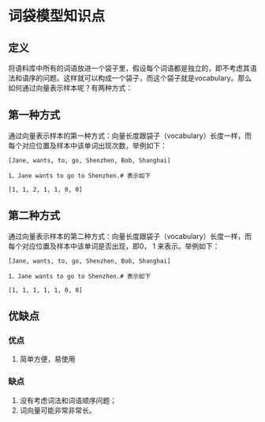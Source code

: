 # 词袋模型知识点

## 定义

​	将语料库中所有的词语放进一个袋子里，假设每个词语都是独立的，即不考虑其语法和语序的问题。这样就可以构成一个袋子，而这个袋子就是vocabulary。那么如何通过向量表示样本呢？有两种方式：

## 第一种方式

​	通过向量表示样本的第一种方式：向量长度跟袋子（vocabulary）长度一样，而每个对应位置及样本中该单词出现次数，举例如下：

```
[Jane, wants, to, go, Shenzhen, Bob, Shanghai]

1、Jane wants to go to Shenzhen.# 表示如下

[1, 1, 2, 1, 1, 0, 0]
```



## 第二种方式

​	通过向量表示样本的第二种方式：向量长度跟袋子（vocabulary）长度一样，而每个对应位置及样本中该单词是否出现，即0， 1 来表示。举例如下：

```
[Jane, wants, to, go, Shenzhen, Bob, Shanghai]

1、Jane wants to go to Shenzhen.# 表示如下

[1, 1, 1, 1, 1, 0, 0]
```



## 优缺点

### 优点

1. 简单方便，易使用

### 缺点

1. 没有考虑词法和词语顺序问题；
2. 词向量可能非常非常长。

